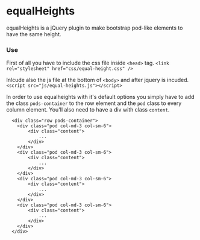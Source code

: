# equalHeights
equalHeights is a jQuery plugin to make bootstrap pod-like elements to have the same height.
### Use
First of all you have to include the css file inside `<head>` tag.
```<link rel="stylesheet" href="css/equal-height.css" />```

Inlcude also the js file at the bottom of `<body>` and after jquery is incuded.
```<script src="js/equal-heights.js"></script>```

In order to use equalheights with it's default options you simply have to add the class `pods-container` to the row element and the `pod` class to every column element. You'll also need to have a div with class `content`.
```
  <div class="row pods-container">
    <div class="pod col-md-3 col-sm-6">
        <div class="content">
            ...
        </div>
    </div>
    <div class="pod col-md-3 col-sm-6">
        <div class="content">
            ...
        </div>
    </div>
    <div class="pod col-md-3 col-sm-6">
        <div class="content">
            ...
        </div>
    </div>
    <div class="pod col-md-3 col-sm-6">
        <div class="content">
            ...
        </div>
    </div>
  </div>
```
